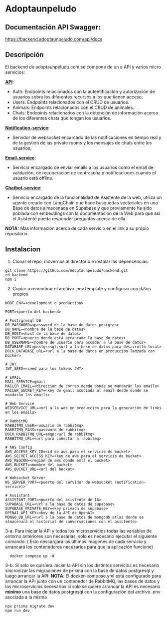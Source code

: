 
# Adoptaunpeludo

## Documentación API Swagger:

https://backend.adoptaunpeludo.com/api/docs

## Descripción

El backend de adoptaunpeludo.com se compone de un a API y varios micro servicios:

[**API**](https://github.com/Adoptaunpeludo/backend):
- Auth: Endpoints relacionados con la autentificación y autorización de usuarios sobre los diferentes recursos a los que tienen acceso.
- Users: Endpoints relacionados con el CRUD de usuarios.
- Animals: Endpoints relacionados con el CRUD de animales.
- Chats: Endopints relacionados con la obtención de información acerca de los diferentes chats que tengan los usuarios.

[**Notification-service**](https://github.com/Adoptaunpeludo/notification-service):
- Servidor de websocket encarcado de las notificaciones en tiempo real y de la gestión de las private rooms y los mensajes de chats entre los usuarios.

[**Email-service**](https://github.com/Adoptaunpeludo/email-service):
- Servicio encargado de enviar emails a los usuarios como el email de validación, de recuperación de contraseña o notificaciones cuando el usuario está offline.

[**Chatbot-service**](https://github.com/Adoptaunpeludo/chatbot-service):
- Servicio encargado de la funcionalidad de Asistente de la web, utiliza un agente creado con LangChain que hace busquedas vectoriales en una Base de datos almacenada en Supabase y que previamente ha sido poblada con embeddings con la documentación de la Web para que así el Asistente pueda responder preguntas acerca de ella.

**NOTA:** Más información acerca de cada servicio en el link a su propio repositorio.

## Instalacion

1. Clonar el repo, movernos al directorio e instalar las depencencias:

```
git clone https://github.com/Adoptaunpeludo/backend.git
cd backend
npm i
```

2. Copiar o renombrar el archivo .env.template y configurar con datos propios

```
NODE_ENV=<development o production>

PORT=<puerto del backend>

# Postrgresql DB
DB_PASSWORD=<password de la base de datos postgres>
DB_NAME=<nombre de la base de datos>
DB_HOST=<host de la base de datos>
DB_PORT=<puerto donde está arrancada la base de datos>
DB_USERNAME=<nombre de usuario para acceder a la base de datos>
DATABASE_URL=postgresql:<url a la base de datos para desarrollo local>
DOCK_DATABASE_URL=<url a la base de datos en produccion lanzada con Docker>

# JWT
JWT_SEED=<seed para los tokens JWT>

# EMAIL
MAIL_SERVICE=gmail
MAILER_EMAIL=<direccion de correo desde donde se mandarán los emails>
MAILER_SECRET_KEY=<key de gmail asociada al email desde donde se mandarán los emails>

# Web Service
WEBSERVICE_URL=<url a la web en produccion para la generación de links en los emails>

# RabbitMQ
RABBITMQ_USER=<usuario de rabbitmq>
RABBITMQ_PASS=<password de rabbitmq>
DOCK_RABBITMQ_URL=amqp:<url de rabbitmq>
RABBITMQ_URL=<url para conectar a rabbitmq>

# AWS Config
AWS_ACCESS_KEY_ID=<id de aws para el servicio de bucket>
AWS_SECRET_ACCESS_KEY=<key de aws para el servicio de bucket>
AWS_REGION=<region de aws donde está el bucket>
AWS_BUCKET=<nombre del bucket>
AWS_BUCKET_URL=<url del bucket>

# Websocket Server
WS_SERVER_PORT=<puerto del servidor de websocket (notification-service)>

# Assistant
ASSISTANT_PORT=<puerto del asistente de IA>
SUPABASE_URL=<url a la base de datos de supabase>
SUPABASE_PRIVATE_KEY=<key privada de supabase>
OPENAI_API_KEY=<key de la API de OpenAI>
MONGO_DB_URL=<url a la base de datos de mongodb atlas donde se almacenará el historial de conversaciones con el asistente>
```

3-a. Para iniciar la API y todos los microservicios todas las variables de entorno anteriores son necesarias, solo es necesario ejecutar el siguiente comando:
( Esto descargará las últimas imagenes de cada servicio y arrancará los contenedores necesarios para que la aplicación funcione)

```
  docker compose up -d
```

3-b. Si solo se quisiera iniciar la API sin los distintos servicios es necesario sincronizar las migraciones de prisma con la base de datos postgresql y luego arrancar la API:
**NOTA**: El docker-compose.yml está configurado para arrancar la API junto con un contenedor de RabbitMQ, las bases de datos y los microservicios necesarios
si solo se quiere arrancar la API es necesario **minimo** una base de datos postgresql con la configuración del archivo .env asociada a la misma

```
npx prisma migrate dev
npm run dev
```
